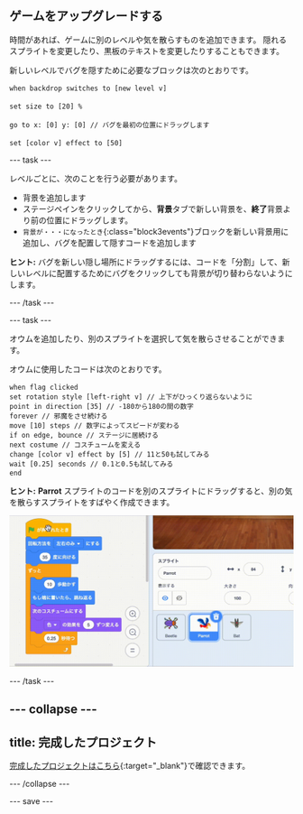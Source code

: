 ## ゲームをアップグレードする

時間があれば、ゲームに別のレベルや気を散らすものを追加できます。 隠れるスプライトを変更したり、黒板のテキストを変更したりすることもできます。

新しいレベルでバグを隠すために必要なブロックは次のとおりです。

```blocks3
when backdrop switches to [new level v]

set size to [20] %

go to x: [0] y: [0] // バグを最初の位置にドラッグします

set [color v] effect to [50]
```

--- task ---

レベルごとに、次のことを行う必要があります。
- 背景を追加します
- ステージペインをクリックしてから、**背景**タブで新しい背景を、**終了**背景より前の位置にドラッグします。
- `背景が・・・になったとき`{:class="block3events"}ブロックを新しい背景用に追加し、バグを配置して隠すコードを追加します

**ヒント:** バグを新しい隠し場所にドラッグするには、コードを「分割」して、新しいレベルに配置するためにバグをクリックしても背景が切り替わらないようにします。

--- /task ---

--- task ---

オウムを追加したり、別のスプライトを選択して気を散らさせることができます。

オウムに使用したコードは次のとおりです。
```blocks3
when flag clicked
set rotation style [left-right v] // 上下がひっくり返らないように
point in direction [35] // -180から180の間の数字
forever // 邪魔をさせ続ける
move [10] steps // 数字によってスピードが変わる
if on edge, bounce // ステージに居続ける
next costume // コスチュームを変える
change [color v] effect by [5] // 11と50も試してみる
wait [0.25] seconds // 0.1と0.5も試してみる
end
```

**ヒント:** **Parrot** スプライトのコードを別のスプライトにドラッグすると、別の気を散らすスプライトをすばやく作成できます。

![コード領域からスプライトリスト内の別のスプライトにコードをドラッグします。](images/drag-parrot-code.gif)

--- /task ---

--- collapse ---
---
title: 完成したプロジェクト
---

[完成したプロジェクトはこちら](https://scratch.mit.edu/projects/632973617/){:target="_blank"}で確認できます。

--- /collapse ---

--- save ---

